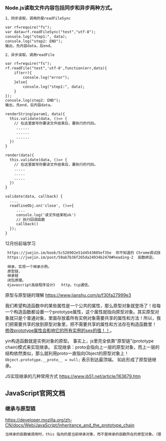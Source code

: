 ### Node.js读取文件内容包括同步和异步两种方式。
```markdown
1、同步读取，调用的是readFileSync

var rf=require("fs");
var data=rf.readFileSync("test","utf-8");
console.log("step1:", data);
console.log("step2: END");
输出，先内容data，后end。

2、异步读取，调用readFile

var rf=require("fs");
rf.readFile("test",'utf-8',function(err,data){
    if(err){
        console.log("error");
    }else{
        console.log("step1:", data);
    }
});
console.log(step2: END");
输出，先end，后内容data。
```

```markdown
renderString(param1, data){
  this.validate(data, ()=> {
    // 在这里面写你要读文件结束后，要执行的代码。
     ......
     ......
     ......
  })
}

render(data){
  this.validate(data, ()=> {
    // 在这里面写你要读文件结束后，要执行的代码。
    .....
    .....
    .....
  })
}

validate(data, callback) {
  ....
  readlineObj.on('close', ()=>{
     ....
     console.log('读文件结束啦ok')
     // 执行回调函数
     callback()
  });
}
```
12月份前端学习
```markdown
 https://juejin.im/book/5c526902e51d4543805ef35e  你不知道的 Chrome调试技巧。
 https://juejin.im/post/59ab7b36f265da24934b2470#heading-2  函数绑定。
 
 继承，实现一个继承示例。
 原型链，
 继承链
 闭包原理。
 《javascript高级程序设计》  http、tcp通信。
```

原型与原型链的理解
https://www.jianshu.com/p/f30fa27999e3

我们希望构造函数中的某些属性是一个公共的属性，那么原型对象就登场了！给每一个构造函数都设置一个prototype属性，这个属性就指向原型对象。其实原型对象就只是个普通对象，里面存放着所有实例对象需要共享的属性和方法！所以，我们把需要共享的放到原型对象里，把不需要共享的属性和方法存在构造函数里！
[修改prototype属性会影响它的所有实例的sex的值！！](https://www.jianshu.com/p/f30fa27999e3)。 

yin构造函数就是实例对象的原型。 事实上，js里完全依靠"原型链"(prototype chain)模式来实现继承。
实现继承：proto会指向上一层的原型对象，而上一层的结构依然类似，那么就利用proto一直指向Object的原型对象上！`Object.prototype.__proto__ = null;` 表示到达最顶端。 如此形成了原型链继承。

JS实现继承的几种常用方式
https://www.jb51.net/article/163679.htm

## JavaScript官网文档
### 继承与原型链
https://developer.mozilla.org/zh-CN/docs/Web/JavaScript/Inheritance_and_the_prototype_chain
```markdown
当继承的函数被调用时，this 指向的是当前继承对象，而不是继承的函数所在的原型对象。（理解：继承后this就指向了新主人。）
```
